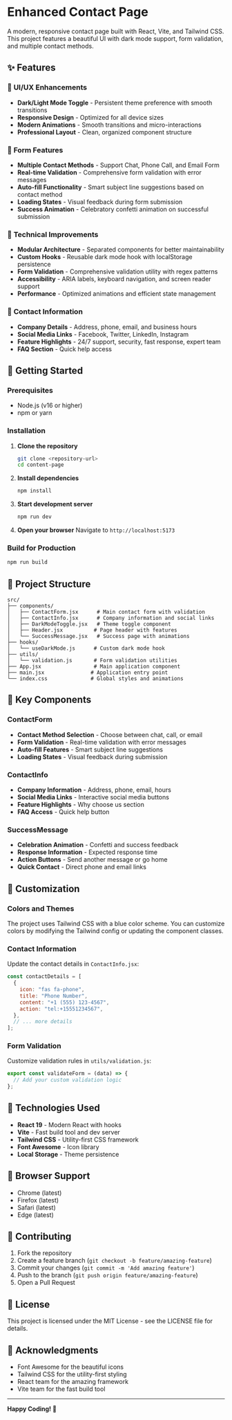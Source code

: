 # Enhanced Contact Page

A modern, responsive contact page built with React, Vite, and Tailwind CSS. This project features a beautiful UI with dark mode support, form validation, and multiple contact methods.

## ✨ Features

### 🎨 **UI/UX Enhancements**

- **Dark/Light Mode Toggle** - Persistent theme preference with smooth transitions
- **Responsive Design** - Optimized for all device sizes
- **Modern Animations** - Smooth transitions and micro-interactions
- **Professional Layout** - Clean, organized component structure

### 📝 **Form Features**

- **Multiple Contact Methods** - Support Chat, Phone Call, and Email Form
- **Real-time Validation** - Comprehensive form validation with error messages
- **Auto-fill Functionality** - Smart subject line suggestions based on contact method
- **Loading States** - Visual feedback during form submission
- **Success Animation** - Celebratory confetti animation on successful submission

### 🔧 **Technical Improvements**

- **Modular Architecture** - Separated components for better maintainability
- **Custom Hooks** - Reusable dark mode hook with localStorage persistence
- **Form Validation** - Comprehensive validation utility with regex patterns
- **Accessibility** - ARIA labels, keyboard navigation, and screen reader support
- **Performance** - Optimized animations and efficient state management

### 📱 **Contact Information**

- **Company Details** - Address, phone, email, and business hours
- **Social Media Links** - Facebook, Twitter, LinkedIn, Instagram
- **Feature Highlights** - 24/7 support, security, fast response, expert team
- **FAQ Section** - Quick help access

## 🚀 Getting Started

### Prerequisites

- Node.js (v16 or higher)
- npm or yarn

### Installation

1. **Clone the repository**

   ```bash
   git clone <repository-url>
   cd content-page
   ```

2. **Install dependencies**

   ```bash
   npm install
   ```

3. **Start development server**

   ```bash
   npm run dev
   ```

4. **Open your browser**
   Navigate to `http://localhost:5173`

### Build for Production

```bash
npm run build
```

## 📁 Project Structure

```
src/
├── components/
│   ├── ContactForm.jsx      # Main contact form with validation
│   ├── ContactInfo.jsx      # Company information and social links
│   ├── DarkModeToggle.jsx   # Theme toggle component
│   ├── Header.jsx          # Page header with features
│   └── SuccessMessage.jsx   # Success page with animations
├── hooks/
│   └── useDarkMode.js      # Custom dark mode hook
├── utils/
│   └── validation.js       # Form validation utilities
├── App.jsx                 # Main application component
├── main.jsx               # Application entry point
└── index.css              # Global styles and animations
```

## 🎯 Key Components

### ContactForm

- **Contact Method Selection** - Choose between chat, call, or email
- **Form Validation** - Real-time validation with error messages
- **Auto-fill Features** - Smart subject line suggestions
- **Loading States** - Visual feedback during submission

### ContactInfo

- **Company Information** - Address, phone, email, hours
- **Social Media Links** - Interactive social media buttons
- **Feature Highlights** - Why choose us section
- **FAQ Access** - Quick help button

### SuccessMessage

- **Celebration Animation** - Confetti and success feedback
- **Response Information** - Expected response time
- **Action Buttons** - Send another message or go home
- **Quick Contact** - Direct phone and email links

## 🎨 Customization

### Colors and Themes

The project uses Tailwind CSS with a blue color scheme. You can customize colors by modifying the Tailwind config or updating the component classes.

### Contact Information

Update the contact details in `ContactInfo.jsx`:

```javascript
const contactDetails = [
  {
    icon: "fas fa-phone",
    title: "Phone Number",
    content: "+1 (555) 123-4567",
    action: "tel:+15551234567",
  },
  // ... more details
];
```

### Form Validation

Customize validation rules in `utils/validation.js`:

```javascript
export const validateForm = (data) => {
  // Add your custom validation logic
};
```

## 🔧 Technologies Used

- **React 19** - Modern React with hooks
- **Vite** - Fast build tool and dev server
- **Tailwind CSS** - Utility-first CSS framework
- **Font Awesome** - Icon library
- **Local Storage** - Theme persistence

## 📱 Browser Support

- Chrome (latest)
- Firefox (latest)
- Safari (latest)
- Edge (latest)

## 🤝 Contributing

1. Fork the repository
2. Create a feature branch (`git checkout -b feature/amazing-feature`)
3. Commit your changes (`git commit -m 'Add amazing feature'`)
4. Push to the branch (`git push origin feature/amazing-feature`)
5. Open a Pull Request

## 📄 License

This project is licensed under the MIT License - see the LICENSE file for details.

## 🙏 Acknowledgments

- Font Awesome for the beautiful icons
- Tailwind CSS for the utility-first styling
- React team for the amazing framework
- Vite team for the fast build tool

---

**Happy Coding! 🚀**
